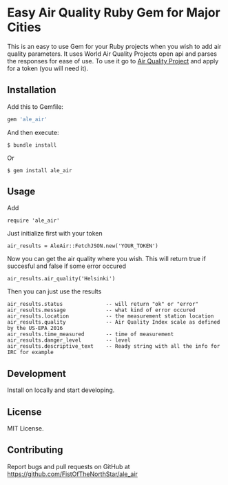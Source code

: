 # Easy Air Quality Ruby Gem for Major Cities

This is an easy to use Gem for your Ruby projects when you wish to add air quality parameters. It uses World Air Quality Projects open api and parses the responses for ease of use. To use it go to [Air Quality Project](aqicn.org) and apply for a token (you will need it).

## Installation

Add this to Gemfile:

```ruby
gem 'ale_air'
```

And then execute:

    $ bundle install
 
Or

    $ gem install ale_air

## Usage
Add

    require 'ale_air'

Just initialize first with your token

    air_results = AleAir::FetchJSON.new('YOUR_TOKEN')

Now you can get the air quality where you wish. This will return true if succesful and false if some error occured

    air_results.air_quality('Helsinki')

Then you can just use the results

    air_results.status              -- will return "ok" or "error"
    air_results.message             -- what kind of error occured
    air_results.location            -- the measurement station location
    air_results.quality             -- Air Quality Index scale as defined by the US-EPA 2016
    air_results.time_measured       -- time of measurement
    air_results.danger_level        -- level
    air_results.descriptive_text    -- Ready string with all the info for IRC for example
## Development

Install on locally and start developing. 

## License

MIT License.

## Contributing

Report bugs and pull requests on GitHub at https://github.com/FistOfTheNorthStar/ale_air 

